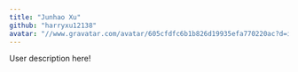 ```yaml
---
title: "Junhao Xu"
github: "harryxu12138"
avatar: "//www.gravatar.com/avatar/605cfdfc6b1b826d19935efa770220ac?d=identicon"
---
```


User description here!
